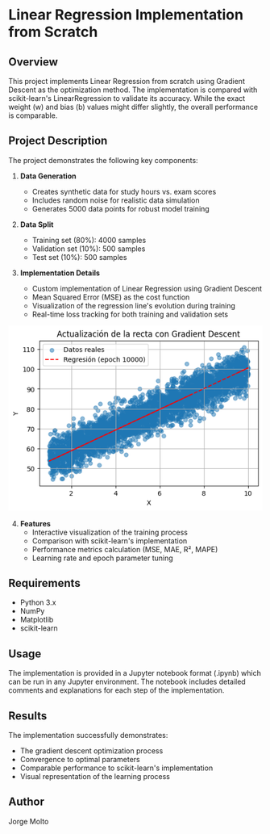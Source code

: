 # Linear Regression Implementation from Scratch

## Overview
This project implements Linear Regression from scratch using Gradient Descent as the optimization method. The implementation is compared with scikit-learn's LinearRegression to validate its accuracy. While the exact weight (w) and bias (b) values might differ slightly, the overall performance is comparable.

## Project Description
The project demonstrates the following key components:

1. **Data Generation**
   - Creates synthetic data for study hours vs. exam scores
   - Includes random noise for realistic data simulation
   - Generates 5000 data points for robust model training

2. **Data Split**
   - Training set (80%): 4000 samples
   - Validation set (10%): 500 samples
   - Test set (10%): 500 samples

3. **Implementation Details**
   - Custom implementation of Linear Regression using Gradient Descent
   - Mean Squared Error (MSE) as the cost function
   - Visualization of the regression line's evolution during training
   - Real-time loss tracking for both training and validation sets
  
![Regression Update Line](actualizacionrecta.png)

4. **Features**
   - Interactive visualization of the training process
   - Comparison with scikit-learn's implementation
   - Performance metrics calculation (MSE, MAE, R², MAPE)
   - Learning rate and epoch parameter tuning

## Requirements
- Python 3.x
- NumPy
- Matplotlib
- scikit-learn

## Usage
The implementation is provided in a Jupyter notebook format (.ipynb) which can be run in any Jupyter environment. The notebook includes detailed comments and explanations for each step of the implementation.

## Results
The implementation successfully demonstrates:
- The gradient descent optimization process
- Convergence to optimal parameters
- Comparable performance to scikit-learn's implementation
- Visual representation of the learning process

## Author
Jorge Molto